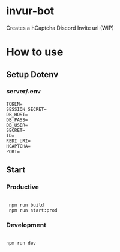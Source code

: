 # invur-bot

Creates a hCaptcha Discord Invite url
(WIP)

# How to use

## Setup Dotenv  

### server/.env

```
TOKEN=
SESSION_SECRET=
DB_HOST=
DB_PASS=
DB_USER=
SECRET=
ID=
REDI_URI=
HCAPTCHA=
PORT=
```

## Start

### Productive

```

 npm run build
 npm run start:prod

```

### Development

```

npm run dev
```
